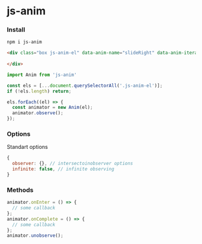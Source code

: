 # js-anim

### Install

```html
npm i js-anim
```

```html
<div class="box js-anim-el" data-anim-name="slideRight" data-anim-iterations="4" data-anim-delay="1s" data-anim-ease="cubic-bezier(0.19, 1, 0.22, 1)">
    
</div>
```

```js
import Anim from 'js-anim'

const els = [...document.querySelectorAll('.js-anim-el')];
if (!els.length) return;

els.forEach((el) => {
  const animator = new Anim(el);
  animator.observe();
});
```

### Options

Standart options
```js
{
  observer: {}, // intersectoinobserver options
  infinite: false, // infinite observing
}
```

### Methods

```js
animator.onEnter = () => {
  // some callback
};
animator.onComplete = () => {
  // some callback
};
animator.unobserve();
```
